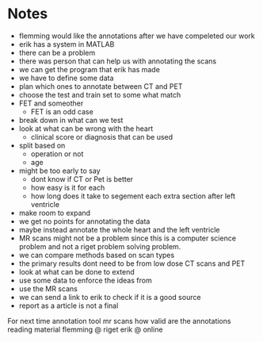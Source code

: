 # Notes
- flemming would like the annotations after we have compeleted our work
- erik has a system in MATLAB
- there can be a problem
- there was person that can help us with annotating the scans
- we can get the program that erik has made
- we have to define some data
- plan which ones to annotate between CT and PET
- choose the test and train set to some what match
- FET and someother
  - FET is an odd case
- break down in what can we test
- look at what can be wrong with the heart
  - clinical score or diagnosis that can be used
- split based on
  - operation or not
  - age
- might be too early to say
  - dont know if CT or Pet is better
  - how easy is it for each 
  - how long does it take to segement each extra section after left ventricle
- make room to expand
- we get no points for annotating the data
- maybe instead annotate the whole heart and the left ventricle
- MR scans might not be a problem since this is a computer science problem and not a riget problem solving problem.
- we can compare methods based on scan types
- the primary results dont need to be from low dose CT scans and PET
- look at what can be done to extend
- use some data to enforce the ideas from
- use the MR scans
- we can send a link to erik to check if it is a good source
- report as a article is not a final 


For next time
annotation tool
mr scans how valid are the annotations
reading material
    flemming @ riget
    erik @ online